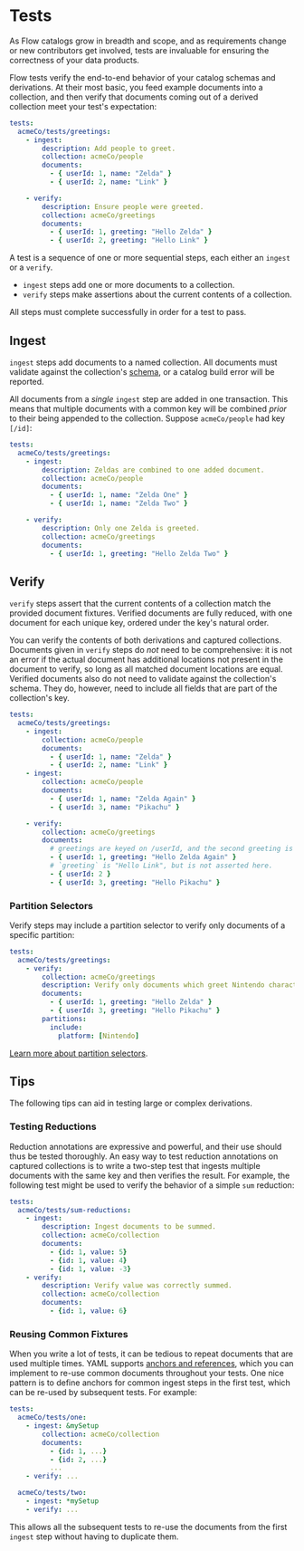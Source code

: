 # Tests

As Flow catalogs grow in breadth and scope, and as requirements change or new contributors get involved,
tests are invaluable for ensuring the correctness of your data products.

Flow tests verify the end-to-end behavior of your catalog schemas and derivations.
At their most basic, you feed example documents into a collection,
and then verify that documents coming out of a derived collection meet your test's expectation:

```yaml
tests:
  acmeCo/tests/greetings:
    - ingest:
        description: Add people to greet.
        collection: acmeCo/people
        documents:
          - { userId: 1, name: "Zelda" }
          - { userId: 2, name: "Link" }

    - verify:
        description: Ensure people were greeted.
        collection: acmeCo/greetings
        documents:
          - { userId: 1, greeting: "Hello Zelda" }
          - { userId: 2, greeting: "Hello Link" }
```

A test is a sequence of one or more sequential steps, each either an `ingest` or a `verify`.
  * `ingest` steps add one or more documents to a collection.
  * `verify` steps make assertions about the current contents of a collection.

All steps must complete successfully in order for a test to pass.

## Ingest

`ingest` steps add documents to a named collection.
All documents must validate against the collection's
[schema](schemas.md),
or a catalog build error will be reported.

All documents from a _single_ `ingest` step are added in one transaction.
This means that multiple documents with a common key will be combined _prior_
to their being appended to the collection. Suppose `acmeCo/people` had key `[/id]`:

```yaml
tests:
  acmeCo/tests/greetings:
    - ingest:
        description: Zeldas are combined to one added document.
        collection: acmeCo/people
        documents:
          - { userId: 1, name: "Zelda One" }
          - { userId: 1, name: "Zelda Two" }

    - verify:
        description: Only one Zelda is greeted.
        collection: acmeCo/greetings
        documents:
          - { userId: 1, greeting: "Hello Zelda Two" }
```

## Verify

`verify` steps assert that the current contents of a collection match the provided document fixtures.
Verified documents are fully reduced, with one document for each unique key, ordered under the key's natural order.

You can verify the contents of both derivations and captured collections.
Documents given in `verify` steps do _not_ need to be comprehensive:
it is not an error if the actual document has additional locations not present in the document to verify,
so long as all matched document locations are equal.
Verified documents also do not need to validate against the collection's schema.
They do, however, need to include all fields that are part of the collection's key.

```yaml
tests:
  acmeCo/tests/greetings:
    - ingest:
        collection: acmeCo/people
        documents:
          - { userId: 1, name: "Zelda" }
          - { userId: 2, name: "Link" }
    - ingest:
        collection: acmeCo/people
        documents:
          - { userId: 1, name: "Zelda Again" }
          - { userId: 3, name: "Pikachu" }

    - verify:
        collection: acmeCo/greetings
        documents:
          # greetings are keyed on /userId, and the second greeting is kept.
          - { userId: 1, greeting: "Hello Zelda Again" }
          # `greeting` is "Hello Link", but is not asserted here.
          - { userId: 2 }
          - { userId: 3, greeting: "Hello Pikachu" }
```

### Partition Selectors

Verify steps may include a partition selector to
verify only documents of a specific partition:

```yaml
tests:
  acmeCo/tests/greetings:
    - verify:
        collection: acmeCo/greetings
        description: Verify only documents which greet Nintendo characters.
        documents:
          - { userId: 1, greeting: "Hello Zelda" }
          - { userId: 3, greeting: "Hello Pikachu" }
        partitions:
          include:
            platform: [Nintendo]
```

[Learn more about partition selectors](projections.md#partition-selectors).

## Tips

The following tips can aid in testing large or complex derivations.

### Testing Reductions

Reduction annotations are expressive and powerful, and their use should thus be tested thoroughly. An easy way to test reduction annotations on captured collections is to write a two-step test that ingests multiple documents with the same key and then verifies the result. For example, the following test might be used to verify the behavior of a simple `sum` reduction:

```yaml
tests:
  acmeCo/tests/sum-reductions:
    - ingest:
        description: Ingest documents to be summed.
        collection: acmeCo/collection
        documents:
          - {id: 1, value: 5}
          - {id: 1, value: 4}
          - {id: 1, value: -3}
    - verify:
        description: Verify value was correctly summed.
        collection: acmeCo/collection
        documents:
          - {id: 1, value: 6}
```

### Reusing Common Fixtures

When you write a lot of tests, it can be tedious to repeat documents that are used multiple times. YAML supports [anchors and references](https://blog.daemonl.com/2016/02/yaml.html), which you can implement to re-use common documents throughout your tests. One nice pattern is to define anchors for common ingest steps in the first test, which can be re-used by subsequent tests. For example:

```yaml
tests:
  acmeCo/tests/one:
    - ingest: &mySetup
        collection: acmeCo/collection
        documents:
          - {id: 1, ...}
          - {id: 2, ...}
          ...
    - verify: ...

  acmeCo/tests/two:
    - ingest: *mySetup
    - verify: ...
```

This allows all the subsequent tests to re-use the documents from the first `ingest` step without having to duplicate them.